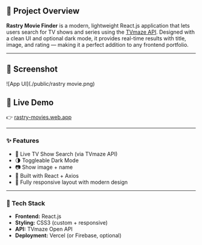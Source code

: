 ## 📌 Project Overview

**Rastry Movie Finder** is a modern, lightweight React.js application that lets users search for TV shows and series using the [TVmaze API](https://www.tvmaze.com/api). Designed with a clean UI and optional dark mode, it provides real-time results with title, image, and rating — making it a perfect addition to any frontend portfolio.

---

## 📸 Screenshot

![App UI](./public/rastry movie.png)

## 🔗 Live Demo

👉 [rastry-movies.web.app](https://rastry-movies.web.app)

---

### ✨ Features

- 🔎 Live TV Show Search (via TVmaze API)
- 🌗 Toggleable Dark Mode
- 📷 Show image + name
- 🚀 Built with React + Axios
- 🎨 Fully responsive layout with modern design

---

### 📂 Tech Stack

- **Frontend:** React.js
- **Styling:** CSS3 (custom + responsive)
- **API:** TVmaze Open API
- **Deployment:** Vercel (or Firebase, optional)
